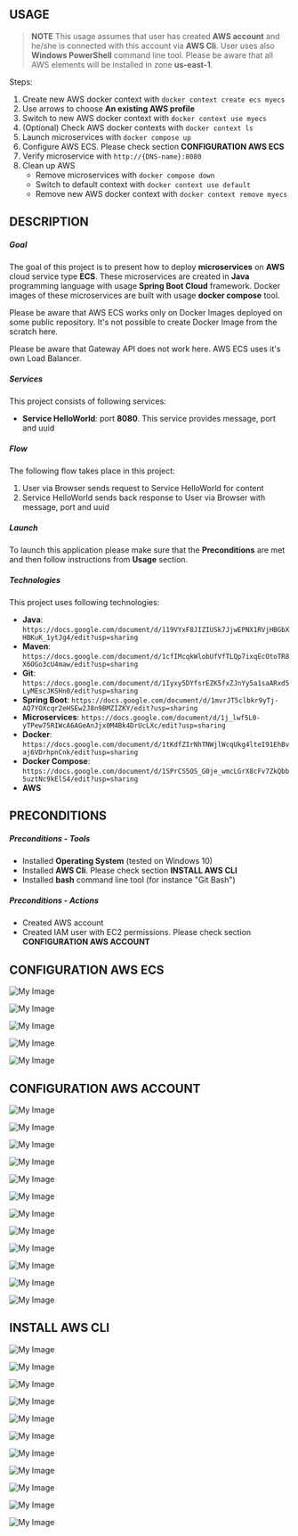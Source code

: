 USAGE
-----

> **NOTE** This usage assumes that user has created **AWS account** and he/she is connected with this account via **AWS Cli**. User uses also **Windows PowerShell** command line tool. Please be aware that all AWS elements will be installed in zone **us-east-1**.

Steps:
1. Create new AWS docker context with `docker context create ecs myecs`
1. Use arrows to choose **An existing AWS profile**
1. Switch to new AWS docker context with `docker context use myecs` 
1. (Optional) Check AWS docker contexts with `docker context ls`
1. Launch microservices with `docker compose up`
1. Configure AWS ECS. Please check section **CONFIGURATION AWS ECS**
1. Verify microservice with `http://{DNS-name}:8080`
1. Clean up AWS
     * Remove microservices with `docker compose down`
     * Switch to default context with `docker context use default`
     * Remove new AWS docker context with `docker context remove myecs`


DESCRIPTION
-----------

##### Goal
The goal of this project is to present how to deploy **microservices** on **AWS** cloud service type **ECS**. These microservices are created in **Java** programming language with usage **Spring Boot Cloud** framework. Docker images of these microservices are built with usage **docker compose** tool.

Please be aware that AWS ECS works only on Docker Images deployed on some public repository. It's not possible to create Docker Image from the scratch here.

Please be aware that Gateway API does not work here. AWS ECS uses it's own Load Balancer. 

##### Services
This project consists of following services:
* **Service HelloWorld**: port **8080**. This service provides message, port and uuid

##### Flow
The following flow takes place in this project:
1. User via Browser sends request to Service HelloWorld for content
1. Service HelloWorld sends back response to User via Browser with message, port and uuid

##### Launch
To launch this application please make sure that the **Preconditions** are met and then follow instructions from **Usage** section.

##### Technologies
This project uses following technologies:
* **Java**: `https://docs.google.com/document/d/119VYxF8JIZIUSk7JjwEPNX1RVjHBGbXHBKuK_1ytJg4/edit?usp=sharing`
* **Maven**: `https://docs.google.com/document/d/1cfIMcqkWlobUfVfTLQp7ixqEcOtoTR8X6OGo3cU4maw/edit?usp=sharing`
* **Git**: `https://docs.google.com/document/d/1Iyxy5DYfsrEZK5fxZJnYy5a1saARxd5LyMEscJKSHn0/edit?usp=sharing`
* **Spring Boot**: `https://docs.google.com/document/d/1mvrJT5clbkr9yTj-AQ7YOXcqr2eHSEw2J8n9BMZIZKY/edit?usp=sharing`
* **Microservices**: `https://docs.google.com/document/d/1j_lwf5L0-yTPew75RIWcA6AGeAnJjx0M4Bk4DrUcLXc/edit?usp=sharing`
* **Docker**: `https://docs.google.com/document/d/1tKdfZIrNhTNWjlWcqUkg4lteI91EhBvaj6VDrhpnCnk/edit?usp=sharing`
* **Docker Compose**: `https://docs.google.com/document/d/1SPrCS5OS_G0je_wmcLGrX8cFv7ZkQbb5uztNc9kElS4/edit?usp=sharing`
* **AWS**


PRECONDITIONS
-------------

##### Preconditions - Tools
* Installed **Operating System** (tested on Windows 10)
* Installed **AWS Cli**. Please check section **INSTALL AWS CLI**
* Installed **bash** command line tool (for instance "Git Bash")

##### Preconditions - Actions
* Created AWS account 
* Created IAM user with EC2 permissions. Please check section **CONFIGURATION AWS ACCOUNT**


CONFIGURATION AWS ECS
---------------------

![My Image](readme-images/ecs-01.png)

![My Image](readme-images/ecs-02.png)

![My Image](readme-images/ecs-03.png)

![My Image](readme-images/ecs-04.png)

![My Image](readme-images/ecs-05.png)


CONFIGURATION AWS ACCOUNT
-------------------------

![My Image](readme-images/account-01.png)

![My Image](readme-images/account-02.png)

![My Image](readme-images/account-03.png)

![My Image](readme-images/account-04.png)

![My Image](readme-images/account-05.png)

![My Image](readme-images/account-06.png)

![My Image](readme-images/account-07.png)

![My Image](readme-images/account-08.png)

![My Image](readme-images/account-09.png)

![My Image](readme-images/account-10.png)

![My Image](readme-images/account-11.png)

![My Image](readme-images/account-12.png)


INSTALL AWS CLI
---------------

![My Image](readme-images/cli-01.png)

![My Image](readme-images/cli-02.png)

![My Image](readme-images/cli-03.png)

![My Image](readme-images/cli-04.png)

![My Image](readme-images/cli-05.png)

![My Image](readme-images/cli-06.png)

![My Image](readme-images/cli-07.png)

![My Image](readme-images/cli-08.png)

![My Image](readme-images/cli-09.png)

![My Image](readme-images/cli-10.png)

![My Image](readme-images/cli-11.png)
